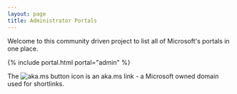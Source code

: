 ```yaml
---
layout: page
title: Administrator Portals
---
```

Welcome to this community driven project to list all of Microsoft's portals in one place.

{% include portal.html portal="admin" %}

The ![aka.ms button](.\images\akamsicon.png) icon is an aka.ms link - a Microsoft owned domain used for shortlinks.
